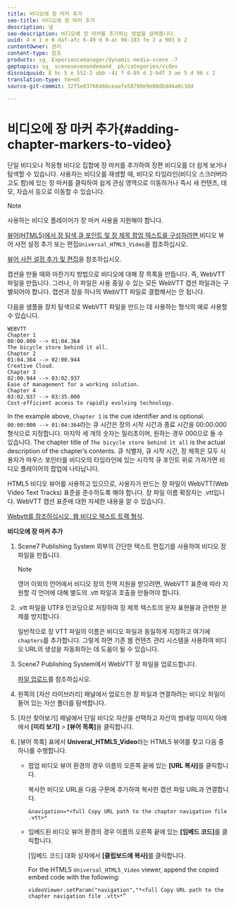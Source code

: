 ```yaml
---
title: 비디오에 장 마커 추가
seo-title: 비디오에 장 마커 추가
description: 널
seo-description: 비디오에 장 마커를 추가하는 방법을 살펴봅니다.
uuid: 4 e 1 e 6 daf-afc 6-49 d 9-ac 90-183 fe 2 a 903 b 2
contentOwner: 관리
content-type: 참조
products: sg_ Experiencemanager/dynamic-media-scene -7
geptopics: sg_ scenesevenondemand_ pk/categories/video
discoiquuid: 8 bc 5 e 552-2 abb -41 f 0-89 d 2-bdf 3 ae 5 d 96 c 2
translation-type: tm+mt
source-git-commit: 32f5e03766466ceaafe58780e9e80dbdd4a0c3dd

---
```



# 비디오에 장 마커 추가{#adding-chapter-markers-to-video}

단일 비디오나 적응형 비디오 집합에 장 마커를 추가하여 장편 비디오를 더 쉽게 보거나 탐색할 수 있습니다. 사용자는 비디오를 재생할 때, 비디오 타임라인(비디오 스크러버라고도 함)에 있는 장 마커를 클릭하여 쉽게 관심 영역으로 이동하거나 즉시 새 컨텐츠, 데모, 자습서 등으로 이동할 수 있습니다.

>[!NOTE]
>
>사용하는 비디오 플레이어가 장 마커 사용을 지원해야 합니다.

[ 뷰어(HTML5)에서 장 탐색 큐 포인트 및 장 제목 팝업 텍스트를 구성하려면 ](previewing-videos-video-viewer.md#adding_or_editing_a_video_viewer_preset)비디오 뷰어 사전 설정 추가 또는 편집`Universal_HTML5_Video`을 참조하십시오.

[뷰어 사전 설정 추가 및 편집](application-setup.md#adding_and_editing_viewer_presets)을 참조하십시오.

캡션을 만들 때와 마찬가지 방법으로 비디오에 대해 장 목록을 만듭니다. 즉, WebVTT 파일을 만듭니다. 그러나, 이 파일은 사용 중일 수 있는 모든 WebVTT 캡션 파일과는 구별되어야 합니다. 캡션과 장을 하나의 WebVTT 파일로 결합해서는 안 됩니다.

다음을 샘플을 장치 탐색으로 WebVTT 파일을 만드는 데 사용하는 형식의 예로 사용할 수 있습니다.

```as3
WEBVTT 
Chapter 1 
00:00.000 --> 01:04.364 
The bicycle store behind it all. 
Chapter 2 
01:04.364 --> 02:00.944 
Creative Cloud. 
Chapter 3 
02:00.944 --> 03:02.937 
Ease of management for a working solution. 
Chapter 4 
03:02.937 --> 03:35.000 
Cost-efficient access to rapidly evolving technology.
```

In the example above, `Chapter 1` is the cue identifier and is optional. `00:00:000 --> 01:04:364`라는 큐 시간은 장의 시작 시간과 종료 시간을 00:00:000 형식으로 지정합니다. 마지막 세 개의 숫자는 밀리초이며, 원하는 경우 000으로 둘 수 있습니다. The chapter title of `The bicycle store behind it all` is the actual description of the chapter’s contents. 큐 식별자, 큐 시작 시간, 장 제목은 모두 사용자가 마우스 포인터를 비디오의 타임라인에 있는 시각적 큐 포인트 위로 가져가면 비디오 플레이어의 팝업에 나타납니다.

HTML5 비디오 뷰어를 사용하고 있으므로, 사용자가 만드는 장 파일이 WebVTT(Web Video Text Tracks) 표준을 준수하도록 해야 합니다. 장 파일 이름 확장자는 .vtt입니다. WebVTT 캡션 표준에 대한 자세한 내용을 알 수 있습니다.

[Webvtt를 참조하십시오. 웹 비디오 텍스트 트랙 형식](https://dev.w3.org/html5/webvtt/).

**비디오에 장 마커 추가**

1. Scene7 Publishing System 외부의 간단한 텍스트 편집기를 사용하여 비디오 장 파일을 만듭니다.

   >[!NOTE]
   >
   >영어 이외의 언어에서 비디오 장의 전역 지원을 받으려면, WebVTT 표준에 따라 지원할 각 언어에 대해 별도의 .vtt 파일과 호출을 만들어야 합니다.

1. .vtt 파일을 UTF8 인코딩으로 저장하여 장 제목 텍스트의 문자 표현물과 관련한 문제를 방지합니다.

   일반적으로 장 VTT 파일의 이름은 비디오 파일과 동일하게 지정하고 여기에 `chapters`를 추가합니다. 그렇게 하면 기존 웹 컨텐츠 관리 시스템을 사용하여 비디오 URL의 생성을 자동화하는 데 도움이 될 수 있습니다.

1. Scene7 Publishing System에서 WebVTT 장 파일을 업로드합니다.

   [파일 업로드](uploading-files.md#uploading_files)를 참조하십시오.

1. 왼쪽의 [자산 라이브러리] 패널에서 업로드한 장 파일과 연결하려는 비디오 파일이 들어 있는 자산 폴더를 탐색합니다.
1. [자산 찾아보기] 패널에서 단일 비디오 자산을 선택하고 자산의 썸네일 이미지 아래에서 **[미리 보기]** &gt; **[뷰어 목록]**&#x200B;을 클릭합니다.
1. [뷰어 목록] 표에서 **Univeral_HTML5_Video**&#x200B;라는 HTML5 뷰어를 찾고 다음 중 하나를 수행합니다.

   * 팝업 비디오 뷰어 환경의 경우 이름의 오른쪽 끝에 있는 **[URL 복사]**&#x200B;를 클릭합니다.

      복사한 비디오 URL을 다음 구문에 추가하여 복사한 캡션 파일 URL과 연결합니다.

      `&navigation=*<full Copy URL path to the chapter navigation file .vtt>*`

   * 임베드된 비디오 뷰어 환경의 경우 이름의 오른쪽 끝에 있는 **[임베드 코드]**&#x200B;를 클릭합니다.

      [임베드 코드] 대화 상자에서 **[클립보드에 복사]**&#x200B;를 클릭합니다.

      For the HTML5 `Universal_HTML5_Video` viewer, append the copied embed code with the following:

      `videoViewer.setParam("navigation","*<full Copy URL path to the chapter navigation file .vtt>*”`

